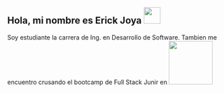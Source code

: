 ## Hola, mi nombre es  **Erick Joya** <img src="https://res.cloudinary.com/daqhj5tzr/image/upload/v1748125675/Saludo_weside.gif" width="38px">

Soy estudiante la carrera de Ing. en Desarrollo de Software.
Tambien me encuentro crusando el bootcamp de Full Stack Junir en <img src="[https://res.cloudinary.com/daqhj5tzr/image/upload/v1748126925/cyy2kdnu_bcbaij.png](https://res.cloudinary.com/daqhj5tzr/image/upload/v1748127071/KODIGO_xmyjrm.png)" width="100px">
